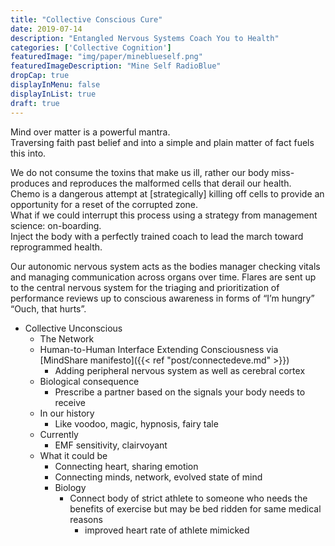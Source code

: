 ```yaml
---
title: "Collective Conscious Cure"
date: 2019-07-14
description: "Entangled Nervous Systems Coach You to Health"
categories: ['Collective Cognition']
featuredImage: "img/paper/mineblueself.png"
featuredImageDescription: "Mine Self RadioBlue"
dropCap: true
displayInMenu: false
displayInList: true
draft: true
---
```


Mind over matter is a powerful mantra. <br>
Traversing faith past belief and into a simple and plain matter of fact fuels this into. <br>

We do not consume the toxins that make us ill, rather our body miss-produces and reproduces the malformed cells that derail our health. <br>
Chemo is a dangerous attempt at [strategically] killing off cells to provide an opportunity for a reset of the corrupted zone. <br>
What if we could interrupt this process using a strategy from management science: on-boarding. <br>
Inject the body with a perfectly trained coach to lead the march toward reprogrammed health. <br>

Our autonomic nervous system acts as the bodies manager checking vitals and managing communication across organs over time.
Flares are sent up to the central nervous system for the triaging and prioritization of performance reviews up to conscious awareness in forms of “I’m hungry” “Ouch, that hurts”. <br>

* Collective Unconscious <br>
    * The Network <br>
    * Human-to-Human Interface Extending Consciousness via [MindShare manifesto]({{< ref "post/connectedeve.md" >}}) <br>
        * Adding peripheral nervous system as well as cerebral cortex <br>
    * Biological consequence
        * Prescribe a partner based on the signals your body needs to receive
    * In our history
        * Like voodoo, magic, hypnosis, fairy tale
    * Currently
        * EMF sensitivity, clairvoyant 
    * What it could be
        * Connecting heart, sharing emotion
        * Connecting minds, network, evolved state of mind
        * Biology
            * Connect body of strict athlete to someone who needs the benefits of exercise but may be bed ridden for same medical reasons
                * improved heart rate of athlete mimicked
